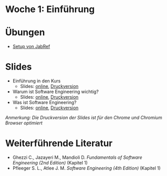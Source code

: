 # Woche 1: Einführung


# Übungen

* [Setup von JabRef](./exercises/jabref-setup.html)

# Slides 

* Einführung in den Kurs 
    * Slides: [online](./slides/admin.html), [Druckversion](./slides/admin.html?print-pdf)
* Warum ist Software Engineering wichtig? 
    * Slides: [online](./slides/why-software-engineering.html), [Druckversion](./slides/why-software-engineering.html?print-pdf)
* Was ist Software Engineering? 
    * Slides: [online](./slides/what-is-software-engineering.html), [Druckversion](./slides/what-is-software-engineering.html?print-pdf)

*Anmerkung: Die Druckversion der Slides ist für den Chrome und Chromium Browser optimiert*

# Weiterführende Literatur
* Ghezzi C., Jazayeri M., Mandioli D. *Fundamentals of Software Engineering (2nd Edition)* (Kapitel 1)
* Pfleeger S. L., Atlee J. M. *Software Engineering (4th Edition)* (Kapitel 1)


